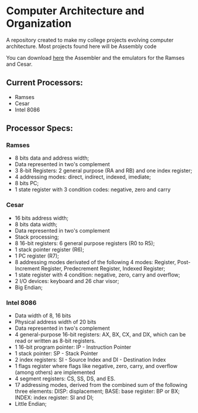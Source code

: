 # Computer Architecture and Organization

A repository created to make my college projects evolving computer architecture.
Most projects found here will be Assembly code

You can download [here](https://github.com/nicolascoutochaves/computer-architecture/edit/master/Emulators.zip) the Assembler and the emulators for the Ramses and Cesar.

## Current Processors:

- Ramses
- Cesar
- Intel 8086


## Processor Specs:

### Ramses

- 8 bits data and address width;
- Data represented in two's complement
- 3 8-bit Registers: 2 general purpose (RA and RB) and one index register;
- 4 addressing modes: direct, indirect, indexed, imediate;
- 8 bits PC;
- 1 state register with 3 condition codes: negative, zero and carry

### Cesar

- 16 bits address width;
- 8 bits data width;
- Data represented in two's complement
- Stack processing;
- 8 16-bit registers: 6 general purpose registers (R0 to R5);
- 1 stack pointer register (R6);
- 1 PC register (R7);
- 8 addressing modes derivated of the following 4 modes: Register, Post-Increment Register, Predecrement Register, Indexed Register;
- 1 state register with 4 condition: negative, zero, carry and overflow;
- 2 I/O devices: keyboard and 26 char visor;
- Big Endian;

### Intel 8086

- Data width of 8, 16 bits
- Physical address width of 20 bits
- Data represented in two's complement
- 4 general-purpose 16-bit registers: AX, BX, CX, and DX, which can be read or written as 8-bit registers.
- 1 16-bit program pointer: IP - Instruction Pointer
- 1 stack pointer: SP - Stack Pointer
- 2 index registers: SI - Source Index and DI - Destination Index
- 1 flags register where flags like negative, zero, carry, and overflow (among others) are implemented
- 4 segment registers: CS, SS, DS, and ES.
- 17 addressing modes, derived from the combined sum of the following three elements:
    DISP: displacement;
    BASE: base register: BP or BX;
    INDEX: index register: SI and DI;
- Little Endian;


